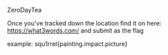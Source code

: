 ZeroDayTea

Once you've tracked down the location find it on here: https://what3words.com/ and submit as the flag

example: squ1rrel{painting.impact.picture}
